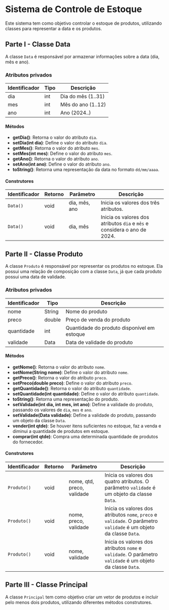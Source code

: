 # Sistema de Controle de Estoque

Este sistema tem como objetivo controlar o estoque de produtos, utilizando classes para representar a data e os produtos.

## Parte I - Classe Data

A classe `Data` é responsável por armazenar informações sobre a data (dia, mês e ano).

### Atributos privados

| Identificador | Tipo | Descrição |
|---------------|------|----------|
| dia           | int  | Dia do mês (1..31) |
| mes           | int  | Mês do ano (1..12) |
| ano           | int  | Ano (2024..) |

#### Métodos

- **getDia()**: Retorna o valor do atributo `dia`.
- **setDia(int dia)**: Define o valor do atributo `dia`.
- **getMes()**: Retorna o valor do atributo `mes`.
- **setMes(int mes)**: Define o valor do atributo `mes`.
- **getAno()**: Retorna o valor do atributo `ano`.
- **setAno(int ano)**: Define o valor do atributo `ano`.
- **toString()**: Retorna uma representação da data no formato `dd/mm/aaaa`.

#### Construtores

| Identificador | Retorno | Parâmetro | Descrição |
|---------------|---------|-----------|----------|
| `Data()`      | void    | dia, mês, ano | Inicia os valores dos três atributos. |
| `Data()`      | void    | dia, mês | Inicia os valores dos atributos `dia` e `mês` e considera o ano de 2024. |

## Parte II - Classe Produto

A classe `Produto` é responsável por representar os produtos no estoque. Ela possui uma relação de composição com a classe `Data`, já que cada produto possui uma data de validade.

### Atributos privados

| Identificador | Tipo   | Descrição |
|---------------|--------|----------|
| nome          | String | Nome do produto |
| preco         | double | Preço de venda do produto |
| quantidade    | int    | Quantidade do produto disponível em estoque |
| validade      | Data   | Data de validade do produto |

#### Métodos

- **getNome()**: Retorna o valor do atributo `nome`.
- **setNome(String nome)**: Define o valor do atributo `nome`.
- **getPreco()**: Retorna o valor do atributo `preco`.
- **setPreco(double preco)**: Define o valor do atributo `preco`.
- **getQuantidade()**: Retorna o valor do atributo `quantidade`.
- **setQuantidade(int quantidade)**: Define o valor do atributo `quantidade`.
- **toString()**: Retorna uma representação do produto.
- **setValidade(int dia, int mes, int ano)**: Define a validade do produto, passando os valores de `dia`, `mes` e `ano`.
- **setValidade(Data validade)**: Define a validade do produto, passando um objeto da classe `Data`.
- **vender(int qtde)**: Se houver itens suficientes no estoque, faz a venda e diminui a quantidade de produtos em estoque.
- **comprar(int qtde)**: Compra uma determinada quantidade de produtos do fornecedor.

#### Construtores

| Identificador | Retorno | Parâmetro | Descrição |
|---------------|---------|-----------|----------|
| `Produto()`   | void    | nome, qtd, preco, validade | Inicia os valores dos quatro atributos. O parâmetro `validade` é um objeto da classe `Data`. |
| `Produto()`   | void    | nome, preco, validade | Inicia os valores dos atributos `nome`, `preco` e `validade`. O parâmetro `validade` é um objeto da classe `Data`. |
| `Produto()`   | void    | nome, validade | Inicia os valores dos atributos `nome` e `validade`. O parâmetro `validade` é um objeto da classe `Data`. |

## Parte III - Classe Principal

A classe `Principal` tem como objetivo criar um vetor de produtos e incluir pelo menos dois produtos, utilizando diferentes métodos construtores.


